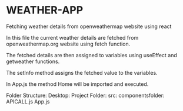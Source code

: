 # WEATHER-APP
Fetching weather details from openweathermap website using react

In this file the current weather details are fetched from openweathermap.org website using fetch function.

The fetched details are then assigned to variables using useEffect and getweather functions.

The setInfo method assigns the fetched value to the variables.

In App.js the method Home will be imported and executed.

Folder Structure:
       Desktop:
          Project Folder:
             src:
                componentsfolder:
                     APICALL.js 
                App.js
             


